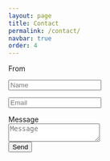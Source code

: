 ```yaml
---
layout: page
title: Contact
permalink: /contact/
navbar: true
order: 4
---
```


<form method="POST" action="http://formspree.io/luis.es@yahoo.com">

  <!-- FROM -->
  <div class="field is-horizontal">
    <div class="field-label is-normal">
      <label class="label">From</label>
    </div>
    <div class="field-body">
      <div class="field is-grouped">
        <p class="control is-expanded has-icons-left">
          <input class="input" type="text" name="name" placeholder="Name">
          <span class="icon is-small is-left">
            <i class="fa fa-user"></i>
          </span>
        </p>
      </div>
      <div class="field">
        <p class="control is-expanded has-icons-left">
          <input class="input" type="email" name="email" placeholder="Email">
          <span class="icon is-small is-left">
            <i class="fa fa-envelope"></i>
          </span>
        </p>
      </div>
    </div>
  </div>

  <!-- MESSAGE -->
  <div class="field is-horizontal">
    <div class="field-label is-normal">
      <label class="label">Message</label>
    </div>
    <div class="field-body">
      <div class="field">
        <div class="control">
          <textarea class="textarea" name="message" placeholder="Message"></textarea>
        </div>
      </div>
    </div>
  </div>

  <!-- SPAM -->
  <input type="text" name="_gotcha" style="display:none" />

  <!-- SEND -->
  <div class="field is-horizontal">
    <div class="field-label">
      <!-- Left empty for spacing -->
    </div>
    <div class="field-body">
      <div class="field">
        <div class="control">
          <input class="button is-primary" type="submit" value="Send">
        </div>
      </div>
    </div>
  </div>

</form>
